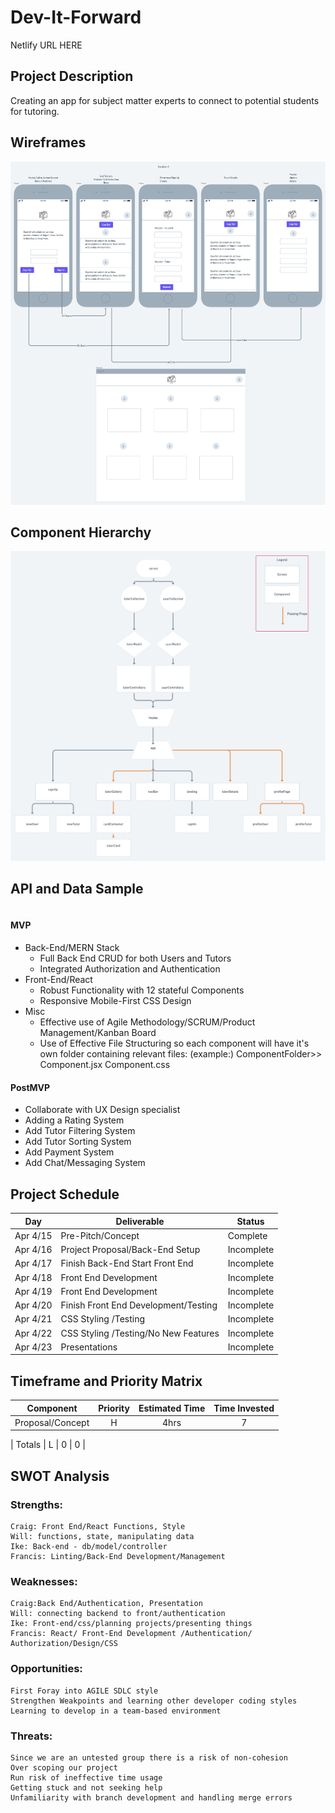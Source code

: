 # Dev-It-Forward

Netlify URL HERE

## Project Description

Creating an app for subject matter experts to connect to potential students for tutoring.

## Wireframes

![wireframe](https://github.com/foremanlb/Dev-It-Forward/blob/development/assets/PayitForward.png)

## Component Hierarchy

![hierarchy](https://github.com/foremanlb/Dev-It-Forward/blob/development/assets/PayitForward%20-%20Full-Stack%20Hierarchy.png)

## API and Data Sample

```

```

#### MVP

- Back-End/MERN Stack
  - Full Back End CRUD for both Users and Tutors
  - Integrated Authorization and Authentication
- Front-End/React
  - Robust Functionality with 12 stateful Components
  - Responsive Mobile-First CSS Design
- Misc
  - Effective use of Agile Methodology/SCRUM/Product Management/Kanban Board
  - Use of Effective File Structuring so each component will have it's own folder containing relevant files:
    (example:)
    ComponentFolder>>
    Component.jsx
    Component.css

#### PostMVP

- Collaborate with UX Design specialist
- Adding a Rating System
- Add Tutor Filtering System
- Add Tutor Sorting System
- Add Payment System
- Add Chat/Messaging System

## Project Schedule

| Day      | Deliverable                          | Status     |
| -------- | ------------------------------------ | ---------- |
| Apr 4/15 | Pre-Pitch/Concept                    | Complete   |
| Apr 4/16 | Project Proposal/Back-End Setup      | Incomplete |
| Apr 4/17 | Finish Back-End Start Front End      | Incomplete |
| Apr 4/18 | Front End Development                | Incomplete |
| Apr 4/19 | Front End Development                | Incomplete |
| Apr 4/20 | Finish Front End Development/Testing | Incomplete |
| Apr 4/21 | CSS Styling /Testing                 | Incomplete |
| Apr 4/22 | CSS Styling /Testing/No New Features | Incomplete |
| Apr 4/23 | Presentations                        | Incomplete |

## Timeframe and Priority Matrix

| Component        | Priority | Estimated Time | Time Invested |
| ---------------- | :------: | :------------: | :-----------: |
| Proposal/Concept |    H     |      4hrs      |       7       |

| Totals | L | 0 | 0 |

## SWOT Analysis

### Strengths:

    Craig: Front End/React Functions, Style
    Will: functions, state, manipulating data
    Ike: Back-end - db/model/controller
    Francis: Linting/Back-End Development/Management

### Weaknesses:

    Craig:Back End/Authentication, Presentation
    Will: connecting backend to front/authentication
    Ike: Front-end/css/planning projects/presenting things
    Francis: React/ Front-End Development /Authentication/ Authorization/Design/CSS

### Opportunities:

    First Foray into AGILE SDLC style
    Strengthen Weakpoints and learning other developer coding styles
    Learning to develop in a team-based environment

### Threats:

    Since we are an untested group there is a risk of non-cohesion
    Over scoping our project
    Run risk of ineffective time usage
    Getting stuck and not seeking help
    Unfamiliarity with branch development and handling merge errors
